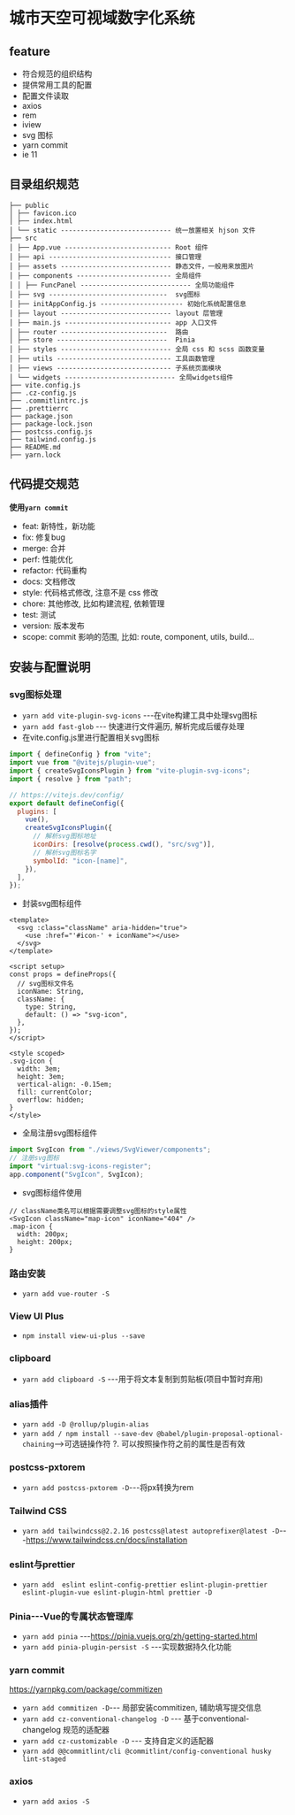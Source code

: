 # 城市天空可视域数字化系统

## feature

- 符合规范的组织结构
- 提供常用工具的配置
- 配置文件读取
- axios
- rem
- iview
- svg 图标
- yarn commit
- ie 11

## 目录组织规范

```
├── public
│ ├── favicon.ico
│ ├── index.html
│ └── static ---------------------------- 统一放置相关 hjson 文件
├── src
│ ├── App.vue --------------------------- Root 组件
│ ├── api ------------------------------- 接口管理
│ ├── assets ---------------------------- 静态文件，一般用来放图片
│ ├── components ------------------------ 全局组件
│ │ ├── FuncPanel ---------------------------- 全局功能组件
│ ├── svg ------------------------------  svg图标
│ ├── initAppConfig.js --------------------- 初始化系统配置信息
│ ├── layout ---------------------------- layout 层管理
│ ├── main.js --------------------------- app 入口文件
│ ├── router ---------------------------  路由
│ ├── store ----------------------------  Pinia
│ ├── styles ---------------------------- 全局 css 和 scss 函数变量
│ ├── utils ----------------------------- 工具函数管理
│ ├── views ----------------------------- 子系统页面模块
│ └── widgets ---------------------------- 全局widgets组件
├── vite.config.js
├── .cz-config.js
├── .commitlintrc.js
├── .prettierrc
├── package.json
├── package-lock.json
├── postcss.config.js
├── tailwind.config.js
├── README.md
├── yarn.lock
```

## 代码提交规范

**使用`yarn commit`**

- feat: 新特性，新功能
- fix: 修复bug
- merge: 合并
- perf: 性能优化
- refactor: 代码重构
- docs: 文档修改
- style: 代码格式修改, 注意不是 css 修改
- chore: 其他修改, 比如构建流程, 依赖管理
- test: 测试
- version: 版本发布
- scope: commit 影响的范围, 比如: route, component, utils, build...


## 安装与配置说明
### svg图标处理
- `yarn add vite-plugin-svg-icons` ---在vite构建工具中处理svg图标
- `yarn add fast-glob` --- 快速进行文件遍历, 解析完成后缓存处理
- 在vite.config.js里进行配置相关svg图标
```javascript
import { defineConfig } from "vite";
import vue from "@vitejs/plugin-vue";
import { createSvgIconsPlugin } from "vite-plugin-svg-icons";
import { resolve } from "path";

// https://vitejs.dev/config/
export default defineConfig({
  plugins: [
    vue(),
    createSvgIconsPlugin({
      // 解析svg图标地址
      iconDirs: [resolve(process.cwd(), "src/svg")],
      // 解析svg图标名字
      symbolId: "icon-[name]",
    }),
  ],
});
```

- 封装svg图标组件

```vue
<template>
  <svg :class="className" aria-hidden="true">
    <use :href="'#icon-' + iconName"></use>
  </svg>
</template>

<script setup>
const props = defineProps({
  // svg图标文件名
  iconName: String,
  className: {
    type: String,
    default: () => "svg-icon",
  },
});
</script>

<style scoped>
.svg-icon {
  width: 3em;
  height: 3em;
  vertical-align: -0.15em;
  fill: currentColor;
  overflow: hidden;
}
</style>
```

- 全局注册svg图标组件

```javascript
import SvgIcon from "./views/SvgViewer/components";
// 注册svg图标
import "virtual:svg-icons-register";
app.component("SvgIcon", SvgIcon);
```

- svg图标组件使用

```vue
// className类名可以根据需要调整svg图标的style属性
<SvgIcon className="map-icon" iconName="404" />
.map-icon {
  width: 200px;
  height: 200px;
}
```

### 路由安装
- `yarn add vue-router -S`
### View UI Plus
- `npm install view-ui-plus --save`
### clipboard
- `yarn add clipboard -S` ---用于将文本复制到剪贴板(项目中暂时弃用)
### alias插件
- `yarn add -D @rollup/plugin-alias`
- `yarn add / npm install --save-dev @babel/plugin-proposal-optional-chaining`-->可选链操作符 ?. 可以按照操作符之前的属性是否有效
### postcss-pxtorem
- `yarn add postcss-pxtorem -D`---将px转换为rem
### Tailwind CSS
- `yarn add tailwindcss@2.2.16 postcss@latest autoprefixer@latest -D`---https://www.tailwindcss.cn/docs/installation
### eslint与prettier
- `yarn add  eslint eslint-config-prettier eslint-plugin-prettier eslint-plugin-vue eslint-plugin-html prettier -D`
### Pinia---Vue的专属状态管理库
- `yarn add pinia` ---https://pinia.vuejs.org/zh/getting-started.html
- `yarn add pinia-plugin-persist -S` ---实现数据持久化功能
### yarn commit
https://yarnpkg.com/package/commitizen
- `yarn add commitizen -D`--- 局部安装commitizen, 辅助填写提交信息
- `yarn add cz-conventional-changelog -D` --- 基于conventional-changelog 规范的适配器
- `yarn add cz-customizable -D` --- 支持自定义的适配器
- `yarn add @@commitlint/cli @commitlint/config-conventional husky lint-staged`
### axios
- `yarn add axios -S`